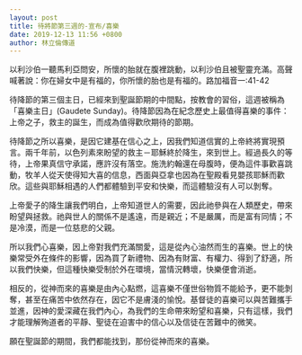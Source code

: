 ```yaml
---
layout: post
title: 待將節第三週的-宣布/喜樂
date: 2019-12-13 11:56 +0800
author: 林立倫傳道
---
```


以利沙伯一聽馬利亞問安，所懷的胎就在腹裡跳動，以利沙伯且被聖靈充滿。高聲喊著說：你在婦女中是有福的，你所懷的胎也是有福的。路加福音一:41-42

待降節的第三個主日，已經來到聖誕節期的中間點，按教會的習俗，這週被稱為「喜樂主日」(Gaudete Sunday)。待降節因為在紀念歷史上最值得喜樂的事件：上帝之子，救主的誕生，而成為值得歡欣期待的節期。

待降節之所以喜樂，是因它建基在信心之上，因我們知道信實的上帝終將實現預言。兩千年前，以色列素來盼望的救主－耶穌終於降生，來到世上。經過長久的等待，上帝果真信守承諾，應許沒有落空。施洗約翰還在母腹時，便為這件事歡喜跳動，牧羊人從天使得知大喜的信息，西面與亞拿也因為在聖殿看見嬰孩耶穌而歡欣。這些與耶穌相遇的人們都體驗到平安和快樂，而這體驗沒有人可以剝奪。

上帝愛子的降生讓我們明白，上帝知道世人的需要，因此祂參與在人類歷史，帶來盼望與拯救。祂與世人的關係不是遙遠，而是親近；不是嚴厲，而是富有同情；不是冷漠，而是一位慈悲的父親。

所以我們心喜樂，因上帝對我們充滿關愛，這是從內心油然而生的喜樂。世上的快樂常受外在條件的影響，因為買了新禮物、因為有財富、有權力、得到了舒適，所以我們快樂，但這種快樂受制於外在環境，當情況轉壞，快樂便會消逝。

相反的，從神而來的喜樂是由內心點燃，這喜樂不僅世俗物質不能給予，更不能剝奪，甚至在痛苦中依然存在，因它不是膚淺的愉悅。基督徒的喜樂可以與苦難攜手並進，因神的愛深藏在我們內心，為我們的生命帶來盼望和喜樂，只有這樣，我們才能理解殉道者的平靜、聖徒在迫害中的信心以及信徒在苦難中的微笑。

願在聖誕節的期間，我們都能找到，那份從神而來的喜樂。
